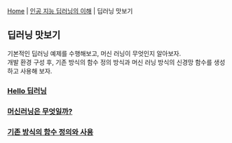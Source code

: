 [Home](./../../README.md) | [인공 지능 딥러닝의 이해](./../README.md) | 딥러닝 맛보기

## 딥러닝 맛보기

기본적인 딥러닝 예제를 수행해보고, 머신 러닝이 무엇인지 알아보자.  
개발 환경 구성 후, 기존 방식의 함수 정의 방식과 머신 러닝 방식의 신경망 함수를 생성하고 사용해 보자.

### [Hello 딥러닝](./1_2_1/README.md)
### [머신러닝은 무엇일까?](./1_2_2/README.md)
### [기존 방식의 함수 정의와 사용](./1_2_3/README.md)
